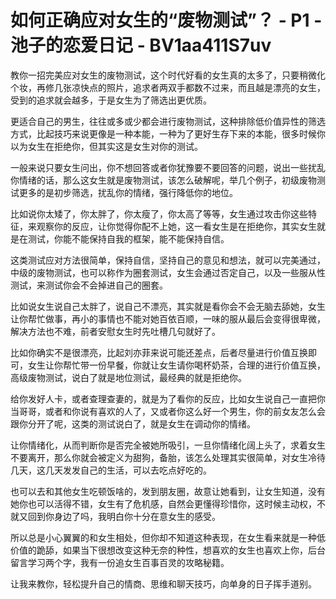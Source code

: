 # 如何正确应对女生的“废物测试”？ - P1 - 池子的恋爱日记 - BV1aa411S7uv

教你一招完美应对女生的废物测试，这个时代好看的女生真的太多了，只要稍微化个妆，再修几张凉快点的照片，追求者两双手都数不过来，而且越是漂亮的女生，受到的追求就会越多，于是女生为了筛选出更优质。

更适合自己的男生，往往或多或少都会进行废物测试，这种排除低价值异性的筛选方式，比起技巧来说更像是一种本能，一种为了更好生存下来的本能，很多时候你以为女生在拒绝你，但其实这是女生对你的测试。

一般来说只要女生问出，你不想回答或者你犹豫要不要回答的问题，说出一些扰乱你情绪的话，那么这女生就是废物测试，该怎么破解呢，举几个例子，初级废物测试更多的是初步筛选，扰乱你的情绪，强行降低你的地位。

比如说你太矮了，你太胖了，你太瘦了，你太高了等等，女生通过攻击你这些特征，来观察你的反应，让你觉得你配不上她，这一看女生是在拒绝你，其实女生就是在测试，你能不能保持自我的框架，能不能保持自信。

这类测试应对方法很简单，保持自信，坚持自己的意见和想法，就可以完美通过，中级的废物测试，也可以称作为圈套测试，女生会通过否定自己，以及一些服从性测试，来测试你会不会掉进自己的圈套。

比如说女生说自己太胖了，说自己不漂亮，其实就是看你会不会无脑去舔她，女生让你帮忙做事，再小的事情也不能对她百依百顺，一味的服从最后会变得很卑微，解决方法也不难，前者安慰女生时先吐槽几句就好了。

比如你确实不是很漂亮，比起刘亦菲来说可能还差点，后者尽量进行价值互换即可，女生让你帮忙带一份早餐，你就让女生请你喝杯奶茶，合理的进行价值互换，高级废物测试，说白了就是地位测试，最经典的就是拒绝你。

给你发好人卡，或者查理查妻的，就是为了看你的反应，比如女生说自己一直把你当哥哥，或者和你说有喜欢的人了，又或者你这么好一个男生，你的前女友怎么会跟你分开了呢，这类的测试说白了，就是女生在调动你的情绪。

让你情绪化，从而判断你是否完全被她所吸引，一旦你情绪化阔上头了，求着女生不要离开，那么你就会被定义为甜狗，备胎，该怎么处理其实很简单，对女生冷待几天，这几天发发自己的生活，可以去吃点好吃的。

也可以去和其他女生吃顿饭啥的，发到朋友圈，故意让她看到，让女生知道，没有她你也可以活得不错，女生有了危机感，自然会更懂得珍惜你，这时候主动权，不就又回到你身边了吗，我明白你十分在意女生的感受。

所以总是小心翼翼的和女生相处，但你却不知道这种表现，在女生看来就是一种低价值的跪舔，如果当下很想改变这种无奈的种性，想喜欢的女生也喜欢上你，后台留言学习两个字，我有一份追女生百事百灵的攻略秘籍。

让我来教你，轻松提升自己的情商、思维和聊天技巧，向单身的日子挥手道别。
